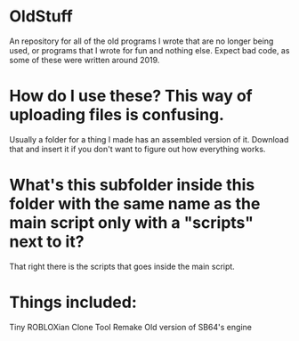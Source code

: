 # OldStuff
An repository for all of the old programs I wrote that are no longer being used, or programs that I wrote for fun and nothing else. Expect bad code, as some of these were written around 2019.

# How do I use these? This way of uploading files is confusing.
Usually a folder for a thing I made has an assembled version of it. Download that and insert it if you don't want to figure out how everything works.

# What's this subfolder inside this folder with the same name as the main script only with a "scripts" next to it?
That right there is the scripts that goes inside the main script.

# Things included:
Tiny ROBLOXian Clone Tool Remake
Old version of SB64's engine
